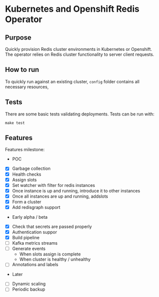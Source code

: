 # Kubernetes and Openshift Redis Operator

## Purpose

Quickly provision Redis cluster environments in Kubernetes or Openshift.
The operator relies on Redis cluster functionality to server client requests.

## How to run
To quickly run against an existing cluster, `config` folder contains all necessary resources,

## Tests

There are some basic tests validating deployments.
Tests can be run with:
```
make test
```

## Features

Features milestone:
* POC
 * [x] Garbage collection
 * [x] Health checks
  * [X] Assign slots
  * [X] Set watcher with filter for redis instances
  * [X] Once instance is up and running, introduce it to other instances
  * [X] Once all instances are up and running, addslots
  * [X] Form a cluster
  * [X] Add redisgraph support
* Early alpha / beta
 * [x] Check that secrets are passed properly
 * [x] Authentication suppor
 * [x] Build pipeline
 * [ ] Kafka metrics streams
 * [ ] Generate events
   - When slots assign is complete
   - When cluster is healthy / unhealthy
 * [ ] Annotations and labels 
* Later
 * [ ] Dynamic scaling
 * [ ] Periodic backup
